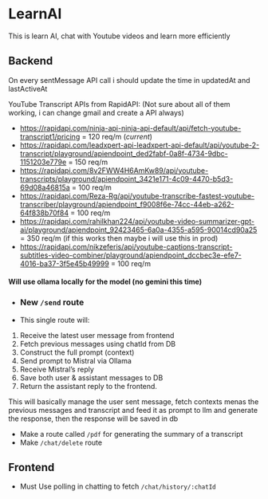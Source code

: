 # LearnAI
This is learn AI, chat with Youtube videos and learn more efficiently
## Backend
On every sentMessage API call i should update the time in updatedAt and lastActiveAt

YouTube Transcript APIs from RapidAPI:
(Not sure about all of them working, i can change gmail and create a API always)
- https://rapidapi.com/ninja-api-ninja-api-default/api/fetch-youtube-transcript1/pricing = 120 req/m (*current*)
- https://rapidapi.com/leadxpert-api-leadxpert-api-default/api/youtube-2-transcript/playground/apiendpoint_ded2fabf-0a8f-4734-9dbc-1151203e779e = 150 req/m
- https://rapidapi.com/8v2FWW4H6AmKw89/api/youtube-transcripts/playground/apiendpoint_3421e171-4c09-4470-b5d3-69d08a46815a = 100 req/m
- https://rapidapi.com/Reza-Rg/api/youtube-transcribe-fastest-youtube-transcriber/playground/apiendpoint_f9008f6e-74cc-44eb-a262-64f838b70f84 = 100 req/m
- https://rapidapi.com/rahilkhan224/api/youtube-video-summarizer-gpt-ai/playground/apiendpoint_92423465-6a0a-4355-a595-90014cd90a25 = 350 req/m (if this works then maybe i will use this in prod)
- https://rapidapi.com/nikzeferis/api/youtube-captions-transcript-subtitles-video-combiner/playground/apiendpoint_dccbec3e-efe7-4016-ba37-3f5e45b49999 = 100 req/m

#### Will use ollama locally for the model (no gemini this time)

- ### New `/send` route
- This single route will:

1. Receive the latest user message from frontend
2. Fetch previous messages using chatId from DB
3. Construct the full prompt (context)
4. Send prompt to Mistral via Ollama
5. Receive Mistral’s reply
6. Save both user & assistant messages to DB
7. Return the assistant reply to the frontend.

This will basically manage the user sent message, fetch contexts menas the previous messages and transcript and feed it as prompt to llm and generate the response, then the response will be saved in db

- Make a route called `/pdf` for generating the summary of a transcript
- Make `/chat/delete` route

## Frontend
- Must Use polling in chatting to fetch `/chat/history/:chatId`
